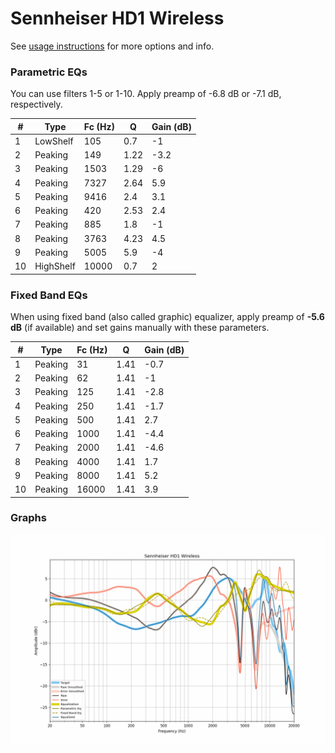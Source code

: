 # Sennheiser HD1 Wireless
See [usage instructions](https://github.com/jaakkopasanen/AutoEq#usage) for more options and info.

### Parametric EQs
You can use filters 1-5 or 1-10. Apply preamp of -6.8 dB or -7.1 dB, respectively.

|   # | Type      |   Fc (Hz) |    Q |   Gain (dB) |
|-----|-----------|-----------|------|-------------|
|   1 | LowShelf  |       105 | 0.7  |        -1   |
|   2 | Peaking   |       149 | 1.22 |        -3.2 |
|   3 | Peaking   |      1503 | 1.29 |        -6   |
|   4 | Peaking   |      7327 | 2.64 |         5.9 |
|   5 | Peaking   |      9416 | 2.4  |         3.1 |
|   6 | Peaking   |       420 | 2.53 |         2.4 |
|   7 | Peaking   |       885 | 1.8  |        -1   |
|   8 | Peaking   |      3763 | 4.23 |         4.5 |
|   9 | Peaking   |      5005 | 5.9  |        -4   |
|  10 | HighShelf |     10000 | 0.7  |         2   |

### Fixed Band EQs
When using fixed band (also called graphic) equalizer, apply preamp of **-5.6 dB** (if available) and set gains manually with these parameters.

|   # | Type    |   Fc (Hz) |    Q |   Gain (dB) |
|-----|---------|-----------|------|-------------|
|   1 | Peaking |        31 | 1.41 |        -0.7 |
|   2 | Peaking |        62 | 1.41 |        -1   |
|   3 | Peaking |       125 | 1.41 |        -2.8 |
|   4 | Peaking |       250 | 1.41 |        -1.7 |
|   5 | Peaking |       500 | 1.41 |         2.7 |
|   6 | Peaking |      1000 | 1.41 |        -4.4 |
|   7 | Peaking |      2000 | 1.41 |        -4.6 |
|   8 | Peaking |      4000 | 1.41 |         1.7 |
|   9 | Peaking |      8000 | 1.41 |         5.2 |
|  10 | Peaking |     16000 | 1.41 |         3.9 |

### Graphs
![](./Sennheiser%20HD1%20Wireless.png)
